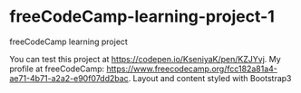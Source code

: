 # freeCodeCamp-learning-project-1
freeCodeCamp learning project

You can test this project at https://codepen.io/KseniyaK/pen/KZJYvj.
My profile at freeCodeCamp: https://www.freecodecamp.org/fcc182a81a4-ae71-4b71-a2a2-e90f07dd2bac.
Layout and content styled with Bootstrap3
